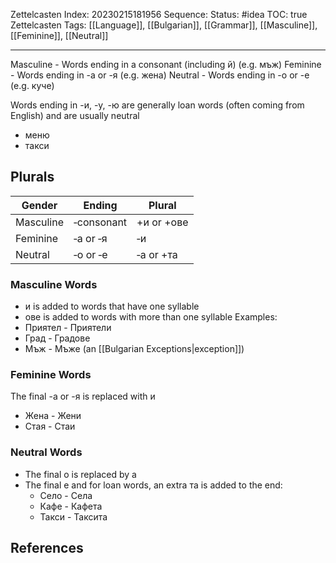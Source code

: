 Zettelcasten Index: 20230215181956
Sequence:
Status: #idea 
TOC: true
Zettelcasten Tags:  [[Language]], [[Bulgarian]], [[Grammar]], [[Masculine]], [[Feminine]], [[Neutral]]

---

Masculine - Words ending in a consonant (including й) (e.g. мъж)
Feminine - Words ending in -а or -я (e.g. жена)
Neutral - Words ending in -о or -е (e.g. куче)

Words ending in -и, -у, -ю are generally loan words (often coming from English) and are usually neutral
- меню
- такси

## Plurals
| Gender    | Ending     | Plural     |
|-----------|------------|------------|
| Masculine | ‑consonant | +и or +ове |
| Feminine  | ‑а or ‑я   | ‑и         |
| Neutral   | ‑о or ‑е   | ‑a or +та  |

### Masculine Words
- и is added to words that have one syllable
- ове is added to words with more than one syllable
Examples:
- Приятел - Приятели
- Град - Градове
- Мъж - Мъже (an [[Bulgarian Exceptions|exception]])

### Feminine Words
The final -а or -я is replaced with и
- Жена - Жени
- Стая - Стаи

### Neutral Words
- The final о is replaced by а
- The final e and for loan words, an extra та is added to the end:
	- Село - Села
	- Кафе - Кафета
	- Такси - Таксита

## References